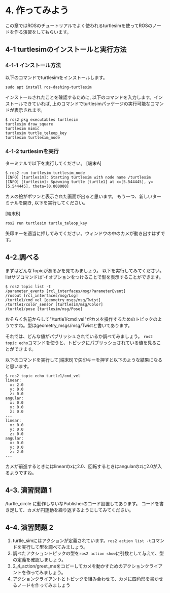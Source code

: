 # 4. 作ってみよう

この章ではROSのチュートリアルでよく使われるturtlesimを使ってROSのノードを作る演習をしてもらいます。

## 4-1 turtlesimのインストールと実行方法

### 4-1-1 インストール方法

以下のコマンドでturtlesimをインストールします。

```shell
sudo apt install ros-dashing-turtlesim
```

インストールされたことを確認するために, 以下のコマンドを入力します。インストールできていれば, 上のコマンドでturtlesimパッケージの実行可能なコマンドが表示されます。

```shell
$ ros2 pkg executables turtlesim
turtlesim draw_square
turtlesim mimic
turtlesim turtle_teleop_key
turtlesim turtlesim_node
```

### 4-1-2 turtlesimを実行

ターミナルで以下を実行してください。
[端末A]

```shell
$ ros2 run turtlesim turtlesim_node
[INFO] [turtlesim]: Starting turtlesim with node name /turtlesim
[INFO] [turtlesim]: Spawning turtle [turtle1] at x=[5.544445], y=[5.544445], theta=[0.000000]
```

カメの絵がポツンと表示された画面が出ると思います。
もう一つ、新しいターミナルを開き, 以下を実行してください。

[端末B]

```shell
ros2 run turtlesim turtle_teleop_key
```

矢印キーを適当に押してみてください。ウィンドウの中のカメが動き出すはずです。

## 4-2.調べる

まずはどんなTopicがあるかを見てみましょう。
以下を実行してみてください。listサブコマンドは'-t'オプションをつけることで型を表示することができます。

```shell
$ ros2 topic list -t
/parameter_events [rcl_interfaces/msg/ParameterEvent]
/rosout [rcl_interfaces/msg/Log]
/turtle1/cmd_vel [geometry_msgs/msg/Twist]
/turtle1/color_sensor [turtlesim/msg/Color]
/turtle1/pose [turtlesim/msg/Pose]
```

おそらく名前からして"/turtle1/cmd_vel"がカメを操作するためのトピックのようですね。型はgeometry_msgs/msg/Twistと書いてあります。

それでは、どんな値がパブリッシュされているか調べてみましょう。 ```ros2 topic echo```コマンドを使うと、トピックにパブリッシュされている値を見ることができます。

以下のコマンドを実行して[端末B]で矢印キーを押すと以下のような結果になると思います。

```shell
$ ros2 topic echo turtle1/cmd_vel
linear:
  x: 2.0
  y: 0.0
  z: 0.0
angular:
  x: 0.0
  y: 0.0
  z: 0.0
---
linear:
  x: 0.0
  y: 0.0
  z: 0.0
angular:
  x: 0.0
  y: 0.0
  z: 2.0
---
```

カメが前進するときにはlinearのxに2.0、回転するときはangularのzに2.0が入るようですね。

## 4-3. 演習問題 1

/turtle_circle に動作しないなPublisherのコード設置してあります。
コードを書き足して、カメが円運動を繰り返するようにしてみてください。

## 4-4. 演習問題 2

1. turtle_simにはアクションが定義されています。```ros2 action list -t```コマンドを実行して型を調べてみましょう。
2. 調べたアクショントピックの型を```ros2 action show```に引数として与えて、型の定義を確認しましょう。
3. 2_4_action/greet_meをコピーしてカメを動かすためのアクションクライアントを作ってみましょう。
4. アクションクライアントとトピックを組み合わせて、カメに四角形を書かせるノードを作ってみましょう
